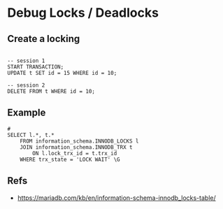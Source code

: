 # Debug Locks / Deadlocks 

## Create a locking 

```

-- session 1
START TRANSACTION;
UPDATE t SET id = 15 WHERE id = 10;

-- session 2
DELETE FROM t WHERE id = 10;
```


## Example 

```
#
SELECT l.*, t.*
    FROM information_schema.INNODB_LOCKS l
    JOIN information_schema.INNODB_TRX t
        ON l.lock_trx_id = t.trx_id
    WHERE trx_state = 'LOCK WAIT' \G

```

## Refs 

  * https://mariadb.com/kb/en/information-schema-innodb_locks-table/
